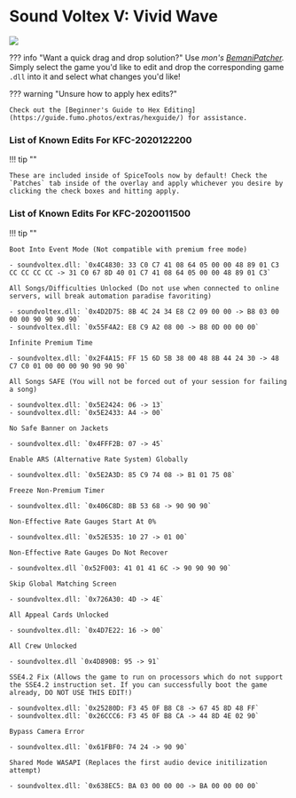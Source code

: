 # Sound Voltex V: Vivid Wave

<img src="/img/sdvxv/vw.png">

??? info "Want a quick drag and drop solution?"
	Use _mon's [BemaniPatcher](https://mon.im/bemanipatcher)._ Simply select the game you'd like to edit and drop the corresponding game `.dll` into it and select what changes you'd like!

??? warning "Unsure how to apply hex edits?"

	Check out the [Beginner's Guide to Hex Editing](https://guide.fumo.photos/extras/hexguide/) for assistance.

### List of Known Edits For KFC-2020122200

!!! tip ""

	These are included inside of SpiceTools now by default! Check the `Patches` tab inside of the overlay and apply whichever you desire by clicking the check boxes and hitting apply.

### List of Known Edits For KFC-2020011500

!!! tip ""
	
	Boot Into Event Mode (Not compatible with premium free mode)
	
	- soundvoltex.dll: `0x4C4830: 33 C0 C7 41 08 64 05 00 00 48 89 01 C3 CC CC CC CC -> 31 C0 67 8D 40 01 C7 41 08 64 05 00 00 48 89 01 C3`

	All Songs/Difficulties Unlocked (Do not use when connected to online servers, will break automation paradise favoriting)
	
	- soundvoltex.dll: `0x4D2D75: 8B 4C 24 34 E8 C2 09 00 00 -> B8 03 00 00 00 90 90 90 90`
	- soundvoltex.dll: `0x55F4A2: E8 C9 A2 08 00 -> B8 0D 00 00 00`

	Infinite Premium Time

	- soundvoltex.dll: `0x2F4A15: FF 15 6D 5B 38 00 48 8B 44 24 30 -> 48 C7 C0 01 00 00 00 90 90 90 90`

	All Songs SAFE (You will not be forced out of your session for failing a song)

	- soundvoltex.dll: `0x5E2424: 06 -> 13`
	- soundvoltex.dll: `0x5E2433: A4 -> 00` 

	No Safe Banner on Jackets

	- soundvoltex.dll: `0x4FFF2B: 07 -> 45`

	Enable ARS (Alternative Rate System) Globally

	- soundvoltex.dll: `0x5E2A3D: 85 C9 74 08 -> B1 01 75 08`

	Freeze Non-Premium Timer

	- soundvoltex.dll: `0x406C8D: 8B 53 68 -> 90 90 90`

	Non-Effective Rate Gauges Start At 0%
	
	- soundvoltex.dll: `0x52E535: 10 27 -> 01 00`

	Non-Effective Rate Gauges Do Not Recover

	- soundvoltex.dll `0x52F003: 41 01 41 6C -> 90 90 90 90`

	Skip Global Matching Screen

	- soundvoltex.dll: `0x726A30: 4D -> 4E`

	All Appeal Cards Unlocked

	- soundvoltex.dll: `0x4D7E22: 16 -> 00`

	All Crew Unlocked

	- soundvoltex.dll `0x4D890B: 95 -> 91`

	SSE4.2 Fix (Allows the game to run on processors which do not support the SSE4.2 instruction set. If you can successfully boot the game already, DO NOT USE THIS EDIT!)
	
	- soundvoltex.dll: `0x25280D: F3 45 0F B8 C8 -> 67 45 8D 48 FF`
	- soundvoltex.dll: `0x26CCC6: F3 45 0F B8 CA -> 44 8D 4E 02 90`

	Bypass Camera Error

	- soundvoltex.dll: `0x61FBF0: 74 24 -> 90 90`

	Shared Mode WASAPI (Replaces the first audio device initilization attempt)
	
	- soundvoltex.dll: `0x638EC5: BA 03 00 00 00 -> BA 00 00 00 00`